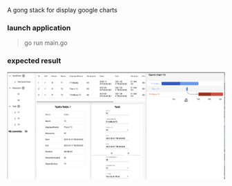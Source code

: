A gong stack for display google charts

### launch application

> go run main.go

### expected result

![result](gong_google_charts.png)